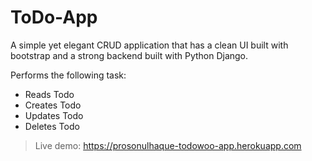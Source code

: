 # ToDo-App

A simple yet elegant CRUD application that has a clean UI built with bootstrap and a strong backend built with Python Django.

Performs the following task:

* Reads Todo
* Creates Todo
* Updates Todo
* Deletes Todo

> Live demo: https://prosonulhaque-todowoo-app.herokuapp.com
